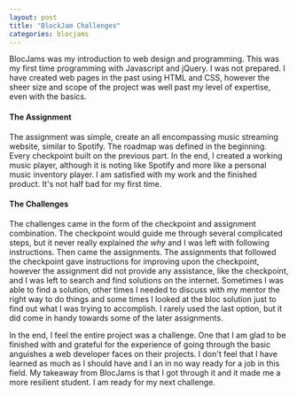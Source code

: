 ```yaml
---
layout: post
title: "BlockJam Challenges"
categories: blocjams
---
```


BlocJams was my introduction to web design and programming.  This was my first time programming with Javascript and jQuery.  I was not prepared.  I have created web pages in the past using HTML and CSS, however the sheer size and scope of the project was well past my level of expertise, even with the basics.  

#### The Assignment
The assignment was simple, create an all encompassing music streaming website, similar to Spotify.  The roadmap was defined in the beginning.  Every checkpoint built on the previous part.  In the end, I created a working music player, although it is noting like Spotify and more like a personal music inventory player.  I am satisfied with my work and the finished product.  It's not half bad for my first time.

#### The Challenges
The challenges came in the form of the checkpoint and assignment combination.  The checkpoint would guide me through several complicated steps, but it never really explained _the why_ and I was left with following instructions.  Then came the assignments.  The assignments that followed the checkpoint gave instructions for improving upon the checkpoint, however the assignment did not provide any assistance, like the checkpoint, and I was left to search and find solutions on the internet.  Sometimes I was able to find a solution, other times I needed to discuss with my mentor the right way to do things and some times I looked at the bloc solution just to find out what I was trying to accomplish.  I rarely used the last option, but it did come in handy towards some of the later assignments.

In the end, I feel the entire project was a challenge.  One that I am glad to be finished with and grateful for the experience of going through the basic anguishes a web developer faces on their projects.  I don't feel that I have learned as much as I should have and I an in no way ready for a job in this field.  My takeaway from BlocJams is that I got through it and it made me a more resilient student.  I am ready for my next challenge.
